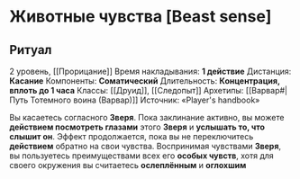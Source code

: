# Животные чувства [Beast sense]
## Ритуал
2 уровень, [[Прорицание]]
Время накладывания: **1 действие**
Дистанция: **Касание**
Компоненты: **Соматический**
Длительность: **Концентрация, вплоть до 1 часа**
Классы: [[Друид]], [[Следопыт]]
Архетипы: [[Варвар#|Путь Тотемного воина (Варвар)]]
Источник: «Player's handbook»

Вы касаетесь согласного **Зверя**. Пока заклинание активно, вы можете **действием посмотреть глазами** этого **Зверя** и **услышать то, что слышит он**. Эффект продолжается, пока вы не переключитесь **действием** обратно на свои чувства. Воспринимая чувствами **Зверя**, вы пользуетесь преимуществами всех его **особых чувств**, хотя для своего окружения вы считаетесь **ослеплённым** и **оглохшим**